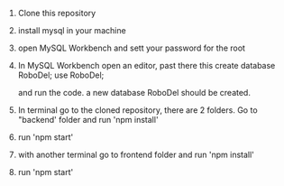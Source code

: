 1. Clone this repository
2. install mysql in your machine
3. open MySQL Workbench and sett your password for the root
4. In MySQL Workbench open an editor, past there this
    create database RoboDel;
    use RoboDel;

    and run the code. a new database RoboDel should be created.
5. In terminal go to the cloned repository, there are 2 folders. Go to "backend' folder and run 'npm install'
6. run 'npm start'
7. with another terminal go to frontend folder and run 'npm install'
8. run 'npm start'